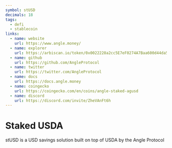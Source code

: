 ```yaml
---
symbol: stUSD
decimals: 18
tags:
  - defi
  - stablecoin
links:
  - name: website
    url: https://www.angle.money/
  - name: explorer
    url: https://arbiscan.io/token/0x0022228a2cc5E7eF0274A7Baa600d44da5aB5776
  - name: github
    url: https://github.com/AngleProtocol
  - name: twitter
    url: https://twitter.com/AngleProtocol
  - name: docs
    url: https://docs.angle.money
  - name: coingecko
    url: https://coingecko.com/en/coins/angle-staked-agusd
  - name: discord
    url: https://discord.com/invite/ZheVAnFt6h
---
```


# Staked USDA

stUSD is a USD savings solution built on top of USDA by the Angle Protocol
